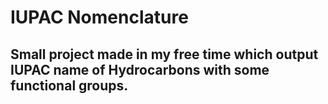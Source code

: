 # IUPAC Nomenclature
## Small project made in my free time which output IUPAC name of Hydrocarbons with some functional groups.
